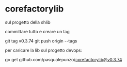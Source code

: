 # corefactorylib

sul progetto della shlib 

committare tutto e creare un tag

git tag v0.3.74
git push origin --tags

 

 

per caricare la lib sul progetto devops:

go get github.com/pasqualepunzo/corefactorylib@v0.3.74